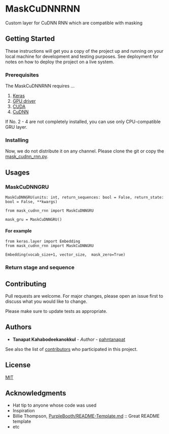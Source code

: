 # MaskCuDNNRNN
Custom layer for CuDNN RNN which are compatible with masking

## Getting Started

These instructions will get you a copy of the project up and running on your local machine for development and testing purposes. See deployment for notes on how to deploy the project on a live system.

### Prerequisites

The MaskCuDNNRNN requires ...
1. [Keras](https://keras.io/#installation)
2. [GPU driver](https://www.nvidia.com/Download)
3. [CUDA](https://developer.nvidia.com/cuda-downloads)
4. [CuDNN](https://developer.nvidia.com/cudnn)

If No. 2 - 4 are not completely installed, you can use only CPU-compatible GRU layer.


### Installing

Now, we do not distribute it on any channel. Please clone the git or copy the [mask_cudnn_rnn.py](https://github.com/pahntanapat/MaskCuDNNRNN/blob/master/mask_cudnn_rnn.py).


## Usages

### MaskCuDNNGRU
```
MaskCuDNNGRU(units: int, return_sequences: bool = False, return_state: bool = False, **kwargs)
```

[](https://keras.io/layers/recurrent/#cudnngru)

```
from mask_cudnn_rnn import MaskCuDNNGRU

mask_gru = MaskCuDNNGRU()
```

#### For example
```
from keras.layer import Embedding
from mask_cudnn_rnn import MaskCuDNNGRU

Embedding(vocab_size+1, vector_size,  mask_zero=True)
```
### Return stage and sequence


## Contributing

Pull requests are welcome. For major changes, please open an issue first to discuss what you would like to change.

Please make sure to update tests as appropriate.


## Authors

* **Tanapat Kahabodeekanokkul** - *Author* - [pahntanapat](https://gist.github.com/pahntanapat)

See also the list of [contributors](https://github.com/your/project/contributors) who participated in this project.


## License

[MIT](https://choosealicense.com/licenses/mit/)

## Acknowledgments

* Hat tip to anyone whose code was used
* Inspiration
* Billie Thompson, [PurpleBooth/README-Template.md](https://gist.github.com/PurpleBooth/109311bb0361f32d87a2) :: Great README template
* etc
